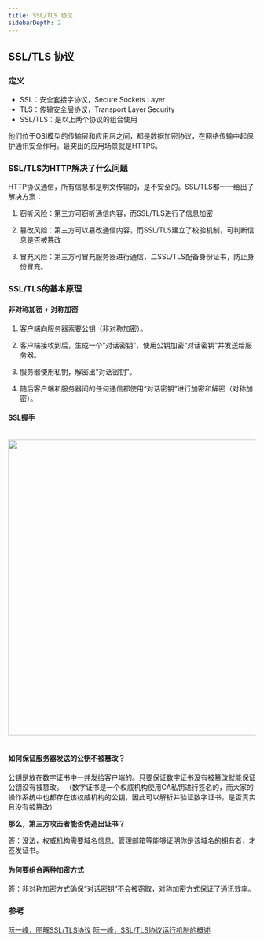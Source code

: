 ```yaml
---
title: SSL/TLS 协议
sidebarDepth: 2
---
```


## SSL/TLS 协议

### 定义

* SSL：安全套接字协议，Secure Sockets Layer
* TLS：传输安全层协议，Transport Layer Security
* SSL/TLS：是以上两个协议的组合使用

他们位于OSI模型的传输层和应用层之间，都是数据加密协议，在网络传输中起保护通讯安全作用。最突出的应用场景就是HTTPS。

### SSL/TLS为HTTP解决了什么问题

HTTP协议通信，所有信息都是明文传输的，是不安全的。SSL/TLS都一一给出了解决方案：

1. 窃听风险：第三方可窃听通信内容，而SSL/TLS进行了信息加密

2. 篡改风险：第三方可以篡改通信内容，而SSL/TLS建立了校验机制，可判断信息是否被篡改

3. 冒充风险：第三方可冒充服务器进行通信，二SSL/TLS配备身份证书，防止身份冒充。



### SSL/TLS的基本原理

#### 非对称加密 + 对称加密

1. 客户端向服务器索要公钥（非对称加密）。

2. 客户端接收到后，生成一个“对话密钥”，使用公钥加密“对话密钥”并发送给服务器。

3. 服务器使用私钥，解密出“对话密钥”。

3. 随后客户端和服务器间的任何通信都使用“对话密钥”进行加密和解密（对称加密）。

#### SSL握手
<br/>
<img src="~@blogImages/m1.jpeg" width="600" style="display: block;"/>
<br/>

#### 如何保证服务器发送的公钥不被篡改？

公钥是放在数字证书中一并发给客户端的。只要保证数字证书没有被篡改就能保证公钥没有被篡改。
（数字证书是一个权威机构使用CA私钥进行签名的，而大家的操作系统中也都存在该权威机构的公钥，因此可以解析并验证数字证书，是否真实且没有被篡改）

**那么，第三方攻击者能否伪造出证书？**

答：没法，权威机构需要域名信息、管理邮箱等能够证明你是该域名的拥有者，才签发证书。

#### 为何要组合两种加密方式

答：非对称加密方式确保“对话密钥”不会被窃取，对称加密方式保证了通讯效率。


### 参考
[阮一峰，图解SSL/TLS协议](http://www.ruanyifeng.com/blog/2014/09/illustration-ssl.html)
[阮一峰，SSL/TLS协议运行机制的概述](http://www.ruanyifeng.com/blog/2014/02/ssl_tls.html)